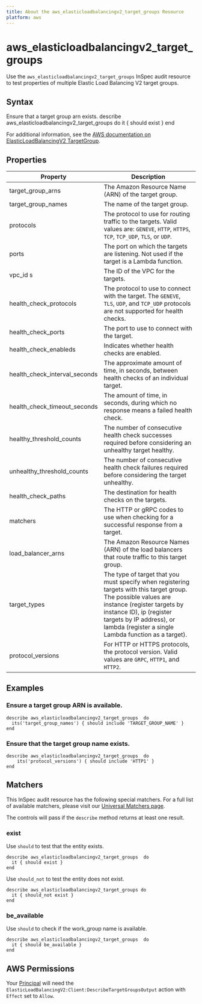 ```yaml
---
title: About the aws_elasticloadbalancingv2_target_groups Resource
platform: aws
---
```


# aws\_elasticloadbalancingv2\_target\_groups

Use the `aws_elasticloadbalancingv2_target_groups` InSpec audit resource to test properties of multiple Elastic Load Balancing V2 target groups.

## Syntax

Ensure that a target group arn exists.
    describe aws_elasticloadbalancingv2_target_groups  do
      it { should exist }
    end

For additional information, see the [AWS documentation on ElasticLoadBalancingV2 TargetGroup](https://docs.aws.amazon.com/AWSCloudFormation/latest/UserGuide/aws-resource-elasticloadbalancingv2-targetgroup.html).

## Properties

| Property | Description|
| --- | --- |
| target_group_arns | The Amazon Resource Name (ARN) of the target group. |
| target_group_names | The name of the target group. |
| protocols | The protocol to use for routing traffic to the targets. Valid values are: `GENEVE`, `HTTP`, `HTTPS`, `TCP`, `TCP_UDP`, `TLS`, or `UDP`. |
| ports | The port on which the targets are listening. Not used if the target is a Lambda function. |
| vpc_id s| The ID of the VPC for the targets. |
| health_check_protocols | The protocol to use to connect with the target. The `GENEVE`, `TLS`, `UDP`, and `TCP_UDP` protocols are not supported for health checks. |
| health_check_ports | The port to use to connect with the target. |
| health_check_enableds | Indicates whether health checks are enabled. |
| health_check_interval_seconds | The approximate amount of time, in seconds, between health checks of an individual target. |
| health_check_timeout_seconds | The amount of time, in seconds, during which no response means a failed health check. |
| healthy_threshold_counts | The number of consecutive health check successes required before considering an unhealthy target healthy. |
| unhealthy_threshold_counts | The number of consecutive health check failures required before considering the target unhealthy. |
| health_check_paths | The destination for health checks on the targets. |
| matchers | The HTTP or gRPC codes to use when checking for a successful response from a target. |
| load_balancer_arns | The Amazon Resource Names (ARN) of the load balancers that route traffic to this target group. |
| target_types | The type of target that you must specify when registering targets with this target group. The possible values are instance (register targets by instance ID), ip (register targets by IP address), or lambda (register a single Lambda function as a target). |
| protocol_versions | For HTTP or HTTPS protocols, the protocol version. Valid values are `GRPC`, `HTTP1`, and `HTTP2`. |

## Examples

### Ensure a target group ARN is available.

    describe aws_elasticloadbalancingv2_target_groups  do
      its('target_group_names') { should include 'TARGET_GROUP_NAME' }
    end

### Ensure that the target group name exists.

    describe aws_elasticloadbalancingv2_target_groups  do
        its('protocol_versions') { should include 'HTTP1' }
    end

## Matchers

This InSpec audit resource has the following special matchers. For a full list of available matchers, please visit our [Universal Matchers page](https://www.inspec.io/docs/reference/matchers/).

The controls will pass if the `describe` method returns at least one result.

### exist

Use `should` to test that the entity exists.

    describe aws_elasticloadbalancingv2_target_groups  do
      it { should exist }
    end

Use `should_not` to test the entity does not exist.
      
    describe aws_elasticloadbalancingv2_target_groups do
      it { should_not exist }
    end

### be_available

Use `should` to check if the work_group name is available.

    describe aws_elasticloadbalancingv2_target_groups  do
      it { should be_available }
    end

## AWS Permissions

Your [Principal](https://docs.aws.amazon.com/IAM/latest/UserGuide/intro-structure.html#intro-structure-principal) will need the `ElasticLoadBalancingV2:Client:DescribeTargetGroupsOutput` action with `Effect` set to `Allow`.
